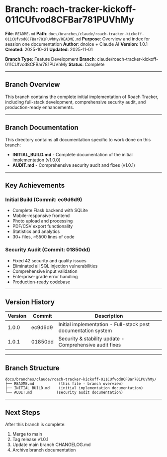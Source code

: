 # Branch: roach-tracker-kickoff-011CUfvod8CFBar781PUVhMy

**File**: `README.md`
**Path**: `docs/branches/claude/roach-tracker-kickoff-011CUfvod8CFBar781PUVhMy/README.md`
**Purpose**: Overview and index for session one documentation
**Author**: dnoice + Claude AI
**Version**: 1.0.1
**Created**: 2025-10-31
**Updated**: 2025-11-01

**Branch Type**: Feature Development
**Branch**: claude/roach-tracker-kickoff-011CUfvod8CFBar781PUVhMy
**Status**: Complete

---

## Branch Overview

This branch contains the complete initial implementation of Roach Tracker, including full-stack development, comprehensive security audit, and production-ready enhancements.

---

## Branch Documentation

This directory contains all documentation specific to work done on this branch:

- **INITIAL_BUILD.md** - Complete documentation of the initial implementation (v1.0.0)
- **AUDIT.md** - Comprehensive security audit and fixes (v1.0.1)

---

## Key Achievements

### Initial Build (Commit: ec9d6d9)
- Complete Flask backend with SQLite
- Mobile-responsive frontend
- Photo upload and processing
- PDF/CSV export functionality
- Statistics and analytics
- 30+ files, ~5500 lines of code

### Security Audit (Commit: 01850dd)
- Fixed 42 security and quality issues
- Eliminated all SQL injection vulnerabilities
- Comprehensive input validation
- Enterprise-grade error handling
- Production-ready codebase

---

## Version History

| Version | Commit | Description |
|---------|--------|-------------|
| 1.0.0 | ec9d6d9 | Initial implementation - Full-stack pest documentation system |
| 1.0.1 | 01850dd | Security & stability update - Comprehensive audit fixes |

---

## Branch Structure

```
docs/branches/claude/roach-tracker-kickoff-011CUfvod8CFBar781PUVhMy/
├── README.md           (this file - branch overview)
├── INITIAL_BUILD.md    (initial implementation documentation)
└── AUDIT.md           (security audit documentation)
```

---

## Next Steps

After this branch is complete:
1. Merge to main
2. Tag release v1.0.1
3. Update main branch CHANGELOG.md
4. Archive branch documentation

